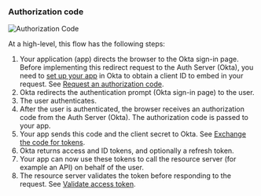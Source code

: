 ### Authorization code

![Authorization Code](/img/authorization/oauth-auth-code-grant-flow.png "Sequence diagram that displays the back and forth between the resource owner, authorization server, and resource server for Auth Code flow")

<!-- Source for image. Generated using http://www.plantuml.com/plantuml/uml/

skinparam monochrome true
actor "Resource Owner (User)" as user
participant "Web App" as client
participant "Authorization Server (Okta) " as okta
participant "Resource Server (Your App) " as app

autonumber "<b>#."
client -> okta: Authorization Code Request to /authorize
okta -> user: 302 redirect to authentication prompt
user -> okta: Authentication & consent
okta -> client: Authorization Code response
client -> okta: Send authorization code + client secret to /token
okta -> client: Access token (and optionally Refresh Token)
client -> app: Request with access token
app -> client: Response
-->

At a high-level, this flow has the following steps:

1. Your application (app) directs the browser to the Okta sign-in page.<br>
Before implementing this redirect request to the Auth Server (Okta), you need to [set up your app](#set-up-your-app) in Okta to obtain a client ID to embed in your request. See [Request an authorization code](#request-an-authorization-code).
2. Okta redirects the authentication prompt (Okta sign-in page) to the user.
3. The user authenticates.
4. After the user is authenticated, the browser receives an authorization code from the Auth Server (Okta). The authorization code is passed to your app.
5. Your app sends this code and the client secret to Okta. See [Exchange the code for tokens](#exchange-the-code-for-tokens).
6. Okta returns access and ID tokens, and optionally a refresh token.
7. Your app can now use these tokens to call the resource server (for example an API) on behalf of the user.
8. The resource server validates the token before responding to the request. See [Validate access token](#validate-access-token).
